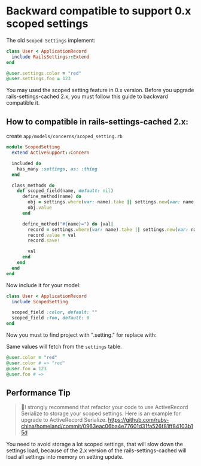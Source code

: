 # Backward compatible to support 0.x scoped settings

The old `Scoped Settings` implement:

```rb
class User < ApplicationRecord
  include RailsSettings::Extend
end

@user.settings.color = "red"
@user.settings.foo = 123
```

You may used the scoped setting feature in 0.x version. Before you upgrade rails-settings-cached 2.x, you must follow this guide to backward compatible it.

## How to compatible in rails-settings-cached 2.x:

create `app/models/concerns/scoped_setting.rb`

```rb
module ScopedSetting
  extend ActiveSupport::Concern

  included do
    has_many :settings, as: :thing
  end

  class_methods do
    def scoped_field(name, default: nil)
      define_method(name) do
        obj = settings.where(var: name).take || settings.new(var: name, value: default)
        obj.value
      end

      define_method("#{name}=") do |val|
        record = settings.where(var: name).take || settings.new(var: name)
        record.value = val
        record.save!

        val
      end
    end
  end
end
```

Now include it for your model:

```rb
class User < ApplicationRecord
  include ScopedSetting

  scoped_field :color, default: ""
  scoped_field :foo, default: 0
end
```

Now you must to find project with ".setting." for replace with:

Same values will fetch from the `settings` table.

```rb
@user.color = "red"
@user.color # => "red"
@user.foo = 123
@user.foo # =>
```

## Performance Tip

> 🚨I strongly recommend that refactor your code to use ActiveRecord Serialize to storage your scoped settings.
> Here is an example for upgrade to ActiveRecord Serialize. https://github.com/ruby-china/homeland/commit/0963eac06ba4e77601d31fa526f81ff84103b15d

You need to avoid storage a lot scoped settings, that will slow down the settings load, because of the 2.x version of the rails-settings-cached will load all settings into memory on setting update.
